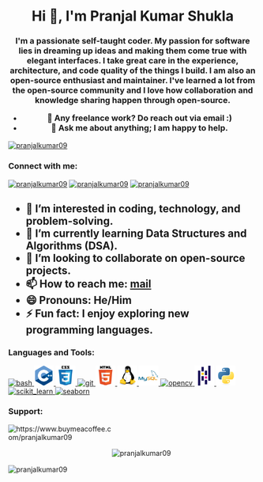 <h1 align="center">Hi 👋, I'm Pranjal Kumar Shukla</h1>
<h3 align="center">I'm a passionate self-taught coder. My passion for software lies in dreaming up ideas and making them come true with elegant interfaces. I take great care in the experience, architecture, and code quality of the things I build. I am also an open-source enthusiast and maintainer. I've learned a lot from the open-source community and I love how collaboration and knowledge sharing happen through open-source. 
    <ul align="center">
    <li >💼 Any freelance work? Do reach out via email :)</li>
    <li>💬 Ask me about anything; I am happy to help.</li>
    </ul>
</h3>
<p align="left"> <a href="https://github.com/ryo-ma/github-profile-trophy"><img src="https://github-profile-trophy.vercel.app/?username=pranjalkumar09" alt="pranjalkumar09" /></a> </p>

<h3 align="left">Connect with me:</h3>
<p align="left">
<a href="https://twitter.com/pranjalkumar09" target="blank"><img align="center" src="https://raw.githubusercontent.com/rahuldkjain/github-profile-readme-generator/master/src/images/icons/Social/twitter.svg" alt="pranjalkumar09" height="30" width="40" /></a>
<a href="https://linkedin.com/in/pranjalkumar09" target="blank"><img align="center" src="https://raw.githubusercontent.com/rahuldkjain/github-profile-readme-generator/master/src/images/icons/Social/linked-in-alt.svg" alt="pranjalkumar09" height="30" width="40" /></a>
<a href="https://www.leetcode.com/pranjalkumar09" target="blank"><img align="center" src="https://raw.githubusercontent.com/rahuldkjain/github-profile-readme-generator/master/src/images/icons/Social/leet-code.svg" alt="pranjalkumar09" height="30" width="40" /></a>
</p>
<p align="left">
<h2>
<ul>
<li>👀 I’m interested in coding, technology, and problem-solving. </li>
<li>🌱 I’m currently learning Data Structures and Algorithms (DSA). </li>
<li>💞️ I’m looking to collaborate on open-source projects. </li>
<li>📫 How to reach me: <a href="mailto::coderkumarshukla@email.com" > mail </a> </li>
<li>😄 Pronouns: He/Him</li>
<li>⚡ Fun fact: I enjoy exploring new programming languages.</li>
</ul>
</h2>
</p>



<h3 align="left">Languages and Tools:</h3>
<p align="left"> 
    <a href="https://www.gnu.org/software/bash/" target="_blank" rel="noreferrer"> <img src="https://www.vectorlogo.zone/logos/gnu_bash/gnu_bash-icon.svg" alt="bash" width="40" height="40"/> </a> 
    <a href="https://www.w3schools.com/cpp/" target="_blank" rel="noreferrer"> <img src="https://raw.githubusercontent.com/devicons/devicon/master/icons/cplusplus/cplusplus-original.svg" alt="cplusplus" width="40" height="40"/> </a> 
    <a href="https://www.w3schools.com/css/" target="_blank" rel="noreferrer"> <img src="https://raw.githubusercontent.com/devicons/devicon/master/icons/css3/css3-original-wordmark.svg" alt="css3" width="40" height="40"/> </a> 
    <a href="https://git-scm.com/" target="_blank" rel="noreferrer"> <img src="https://www.vectorlogo.zone/logos/git-scm/git-scm-icon.svg" alt="git" width="40" height="40"/> </a> 
    <a href="https://www.w3.org/html/" target="_blank" rel="noreferrer"> <img src="https://raw.githubusercontent.com/devicons/devicon/master/icons/html5/html5-original-wordmark.svg" alt="html5" width="40" height="40"/> </a> 
    <a href="https://www.linux.org/" target="_blank" rel="noreferrer"> <img src="https://raw.githubusercontent.com/devicons/devicon/master/icons/linux/linux-original.svg" alt="linux" width="40" height="40"/> </a> 
    <a href="https://www.mysql.com/" target="_blank" rel="noreferrer"> <img src="https://raw.githubusercontent.com/devicons/devicon/master/icons/mysql/mysql-original-wordmark.svg" alt="mysql" width="40" height="40"/> </a> 
    <a href="https://opencv.org/" target="_blank" rel="noreferrer"> <img src="https://www.vectorlogo.zone/logos/opencv/opencv-icon.svg" alt="opencv" width="40" height="40"/> </a> 
    <a href="https://pandas.pydata.org/" target="_blank" rel="noreferrer"> <img src="https://raw.githubusercontent.com/devicons/devicon/2ae2a900d2f041da66e950e4d48052658d850630/icons/pandas/pandas-original.svg" alt="pandas" width="40" height="40"/> </a> 
    <a href="https://www.python.org" target="_blank" rel="noreferrer"> <img src="https://raw.githubusercontent.com/devicons/devicon/master/icons/python/python-original.svg" alt="python" width="40" height="40"/> </a> 
    <a href="https://scikit-learn.org/" target="_blank" rel="noreferrer"> <img src="https://upload.wikimedia.org/wikipedia/commons/0/05/Scikit_learn_logo_small.svg" alt="scikit_learn" width="40" height="40"/> </a> 
    <a href="https://seaborn.pydata.org/" target="_blank" rel="noreferrer"> <img src="https://seaborn.pydata.org/_images/logo-mark-lightbg.svg" alt="seaborn" width="40" height="40"/> </a> 
</p>

<h3 align="left">Support:</h3>
<p><a href="https://www.buymeacoffee.com/pranjalkumar09"> <img align="left" src="https://cdn.buymeacoffee.com/buttons/v2/default-yellow.png" height="50" width="210" alt="https://www.buymeacoffee.com/pranjalkumar09" /></a></p><br><br>

<p><img align="center" src="https://github-readme-stats.vercel.app/api/top-langs?username=pranjalkumar09&show_icons=true&locale=en&layout=compact" alt="pranjalkumar09" /></p>

<p><img align="center" src="https://github-readme-streak-stats.herokuapp.com/?user=pranjalkumar09&" alt="pranjalkumar09" /></p>
